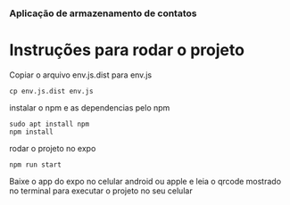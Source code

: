### Aplicação de armazenamento de contatos

# Instruções para rodar o projeto
Copiar o arquivo env.js.dist para env.js
```
cp env.js.dist env.js
```

instalar o npm e as dependencias pelo npm
```
sudo apt install npm
npm install
```

rodar o projeto no expo
```
npm run start
```

Baixe o app do expo no celular android ou apple e leia o qrcode mostrado no terminal para executar o projeto no seu celular
